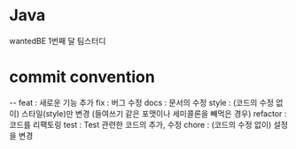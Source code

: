 # Java
wantedBE 1번째 달 팀스터디 

<H1>commit convention</H1>
-- feat : 새로운 기능 추가
fix : 버그 수정
docs : 문서의 수정
style : (코드의 수정 없이) 스타일(style)만 변경 (들여쓰기 같은 포맷이나 세미콜론을 빼먹은 경우)
refactor : 코드를 리팩토링
test : Test 관련한 코드의 추가, 수정
chore : (코드의 수정 없이) 설정을 변경
